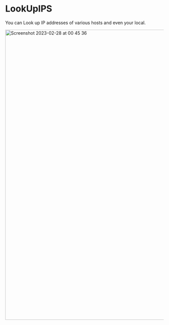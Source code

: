 # LookUpIPS

You can Look up IP addresses of various hosts and even your local. 

<img width="924" alt="Screenshot 2023-02-28 at 00 45 36" src="https://user-images.githubusercontent.com/57866950/221723037-f8647898-21a1-478a-8350-8e373a13345a.png">




